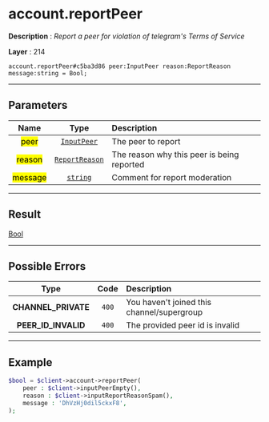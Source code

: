 # account.reportPeer

**Description** : *Report a peer for violation of telegram&#039;s Terms of Service*

**Layer** : 214

```tl
account.reportPeer#c5ba3d86 peer:InputPeer reason:ReportReason message:string = Bool;
```

---

## Parameters

| Name | Type | Description |
| :---: | :---: | :--- |
| <mark>peer</mark> | [`InputPeer`](type/InputPeer) | The peer to report |
| <mark>reason</mark> | [`ReportReason`](type/ReportReason) | The reason why this peer is being reported |
| <mark>message</mark> | [`string`](type/string) | Comment for report moderation |

---

## Result

[Bool](type/Bool)

---

## Possible Errors

| Type | Code | Description |
| :---: | :---: | :--- |
| **CHANNEL_PRIVATE** | `400` | You haven't joined this channel/supergroup |
| **PEER_ID_INVALID** | `400` | The provided peer id is invalid |

---

## Example

```php
$bool = $client->account->reportPeer(
	peer : $client->inputPeerEmpty(),
	reason : $client->inputReportReasonSpam(),
	message : 'DhVzHj0dil5ckxF8',
);
```